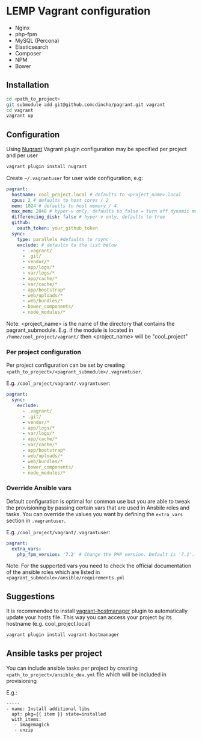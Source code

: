 LEMP Vagrant configuration
==========================

- Nginx
- php-fpm
- MySQL (Percona)
- Elasticsearch
- Composer
- NPM
- Bower


## Installation

```bash
cd <path_to_project>
git submodule add git@github.com:dincho/pagrant.git vagrant
cd vagrant
vagrant up
```

## Configuration

Using [Nugrant](https://github.com/maoueh/nugrant) Vagrant plugin configuration may be specified per project and per user

```bash
vagrant plugin install nugrant
```

Create `~/.vagrantuser` for user wide configuration, e.g:

```yml
pagrant:
  hostname: cool_project.local # defaults to <project_name>.local
  cpus: 2 # defaults to host cores / 2
  mem: 1024 # defaults to host memory / 4
  max_mem: 2048 # hyper-v only, defaults to false = turn off dynamic memory
  differencing_disk: false # hyper-v only, defaults to true
  github:
    oauth_token: your_github_token
  sync:
    type: parallels #defaults to rsync
    exclude: # defaults to the list below
      - .vagrant/
      - .git/
      - vendor/*
      - app/logs/*
      - var/logs/*
      - app/cache/*
      - var/cache/*
      - app/bootstrap*
      - web/uploads/*
      - web/bundles/*
      - bower_components/
      - node_modules/*
```

Note: <project_name> is the name of the directory that contains the pagrant_submodule.
E.g. if the module is located in `/home/cool_project/vagrant/` then <project_name> will be "cool_project"

### Per project configuration

Per project configuration can be set by creating `<path_to_project>/<pagrant_submodule>/.vagrantuser`.

E.g. `/cool_project/vagrant/.vagrantuser`:

```yml
pagrant:
  sync:
    exclude:
      - .vagrant/
      - .git/
      - vendor/*
      - app/logs/*
      - var/logs/*
      - app/cache/*
      - var/cache/*
      - app/bootstrap*
      - web/uploads/*
      - web/bundles/*
      - bower_components/
      - node_modules/*
```

### Override Ansible vars

Default configuration is optimal for common use but you are able to tweak the provisioning by passing certain vars that are used in Ansbile roles and tasks.
You can override the values you want by defining the `extra_vars` section in `.vagrantuser`.

E.g. `/cool_project/vagrant/.vagrantuser`:

```yml
pagrant:
  extra_vars:
    php_fpm_version: '7.2' # Change the PHP version. Default is '7.1'. Supported are 7.0, 7.1, 7.2
```

Note: For the supported vars you need to check the official documentation of the ansible roles which are listed in `<pagrant_submodule>/ansible/requirements.yml`

## Suggestions

It is recommended to install [vagrant-hostmanager](https://github.com/devopsgroup-io/vagrant-hostmanager) plugin
to automatically update your hosts file. This way you can access your project by its hostname (e.g. cool_project.local)

```bash
vagrant plugin install vagrant-hostmanager
```


## Ansible tasks per project

You can include ansible tasks per project by creating `<path_to_project>/ansible_dev.yml` file which will be included in provisioning

E.g.:

```
-----
- name: Install additional libs
  apt: pkg={{ item }} state=installed
  with_items:
   - imagemagick
   - unzip
```
